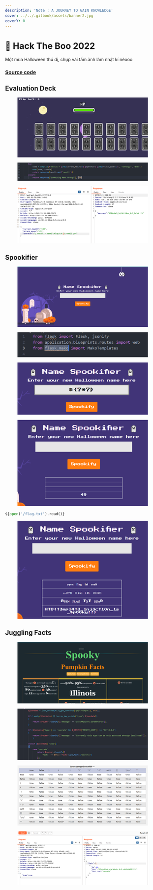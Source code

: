 ```yaml
---
description: 'Note : A JOURNEY TO GAIN KNOWLEDGE'
cover: ../../.gitbook/assets/banner2.jpg
coverY: 0
---
```


# 🎃 Hack The Boo 2022

Một mùa Halloween thú dị, chụp vài tấm ảnh làm nhật kí nèooo

### [Source code](https://drive.google.com/drive/folders/11yyoWl-3WRG0eXSEapZlkZCotxsF-v-e?usp=sharing)

## Evaluation Deck

<figure><img src="../../.gitbook/assets/image (4) (4).png" alt=""><figcaption></figcaption></figure>

<figure><img src="../../.gitbook/assets/image (8).png" alt=""><figcaption></figcaption></figure>

<figure><img src="../../.gitbook/assets/image (23).png" alt=""><figcaption></figcaption></figure>

## Spookifier

<figure><img src="../../.gitbook/assets/image (20) (1).png" alt=""><figcaption></figcaption></figure>

<figure><img src="../../.gitbook/assets/image (6) (1) (1).png" alt=""><figcaption></figcaption></figure>

<figure><img src="../../.gitbook/assets/image (21) (3).png" alt=""><figcaption></figcaption></figure>

<figure><img src="../../.gitbook/assets/image (2) (1).png" alt=""><figcaption></figcaption></figure>

```python
${open('/flag.txt').read()}
```

<figure><img src="../../.gitbook/assets/image (19) (1).png" alt=""><figcaption></figcaption></figure>

## Juggling Facts

<figure><img src="../../.gitbook/assets/image (16).png" alt=""><figcaption></figcaption></figure>

<figure><img src="../../.gitbook/assets/image (9) (1).png" alt=""><figcaption></figcaption></figure>

<figure><img src="../../.gitbook/assets/image (10).png" alt=""><figcaption></figcaption></figure>

<figure><img src="../../.gitbook/assets/image (1) (6).png" alt=""><figcaption></figcaption></figure>
